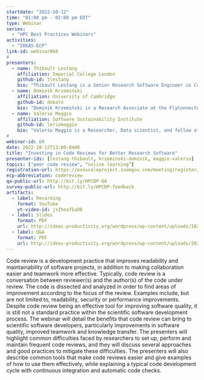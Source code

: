 ```yaml
---
startdate: "2022-10-12"
time: "01:00 pm - 02:00 pm EDT"
type: Webinar
series:
  - "HPC Best Practices Webinars"
activities:
  - "IDEAS-ECP"
link-id: webinar068
#
presenters:
  - name: Thibault Lestang
    affiliation: Imperial College London
    github-id: tlestang
    bio: "Thibault Lestang is a Senior Research Software Engineer in Computational Fluid Dynamics, Imperial College London. Thibault works closely with researchers to develop and maintain software across the Department of Aeronautics, with a focus on open-source fluid flow solvers Xcompact3 and Nektar++. Through training courses and individual support, he also promotes the development of good software engineering practices in the department, making research more open, sustainable and efficient. As a fellow of the Software Sustainability Institute, Thibault is interested in bridging the gap between software engineering methods and conventional scientific research workflows."
  - name: Dominik Krzemiński
    affiliation: University of Cambridge
    github-id: dokato
    bio: "Dominik Krzemiński is a Research Associate at the FlyConnectome group, University of Cambridge. Dominik’s interest spans between neural decision-making circuits and applications of AI to neuroscience. He organized a number of workshops and conferences for the wider scientific coding community. As a Software Sustainability Institute Fellow and Cambridge Data Champion, he promotes good coding practices, such as code reviews and testing, in the research environment."
  - name: Valerio Maggio
    affiliation: Software Sustainability Institute
    github-id: leriomaggio
    bio: "Valerio Maggio is a Researcher, Data scientist, and fellow at the Software Sustainability Institute, as well as a casual “Magic: The Gathering” wizard. He holds a Ph.D. in Computer Science with a thesis on Machine Learning for Software Maintainability, and he is currently a Senior Developer Advocate at Anaconda, inc. Valerio is well versed into open source software, and best software development practice, specifically focusing on scalable and reproducible machine learning pipelines.  Valerio is an active member of the Python community: over the years he has led the organization of many international conferences like PyCon/PyData Italy/EuroPython, and EuroSciPy."
#
webinar-id: 68
date: 2022-10-12T13:00-0400
title: "Investing in Code Reviews for Better Research Software"
presenter-ids: [lestang-thibault, krzeminski-dominik, maggio-valerio]
topics: ["peer code review", “online learning”]
registration-url: https://exascaleproject.zoomgov.com/meeting/register/vJItduCuqjgtHt8hGWwuKgpGRSxOgZA1QVc
ecp-abbreviation: codereview
qa-public-url: http://bit.ly/HPCBP-QA
survey-public-url: http://bit.ly/HPCBP-feedback
artifacts:
  - label: Recording
    format: YouTube
    yt-video-id: jsIheafEaD8
  - label: Slides
    format: PDF
    url: http://ideas-productivity.org/wordpress/wp-content/uploads/2022/10/hpcbp-068-codereview.pdf
  - label: Q&A
    format: PDF
    url: http://ideas-productivity.org/wordpress/wp-content/uploads/2022/10/hpcbp-068-codereview-qa.pdf
---
```

Code review is a development practice that improves readability and maintainability of software projects, in addition to making collaboration easier and teamwork more effective. Typically, code review is a conversation between reviewer(s) and the author(s) of the code under review. The code is dissected and analyzed in order to find areas of improvement according to the focus of the review. Examples include, but are not limited to, readability, security or performance improvements. Despite code review being an effective tool for improving software quality, it is still not a standard practice within the scientific software development process. The webinar will detail the benefits that code review can bring to scientific software developers, particularly improvements in software quality, improved teamwork and knowledge transfer. The presenters will highlight common difficulties faced by researchers to set up, perform and maintain frequent code reviews, and they will discuss several approaches and good practices to mitigate these difficulties. The presenters will also describe common tools that make code reviews easier and give examples of how to use them effectively, while explaining a typical code development cycle with continuous integration and automatic code checks.

